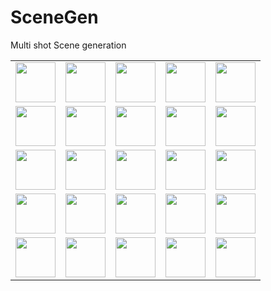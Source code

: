 # SceneGen
Multi shot Scene generation




<table>
  <tr>
    <td><img src="https://github.com/user-attachments/assets/458c94e2-95be-4aa2-ae1b-c87de87a1df8" width="64" height="64" /></td>
    <td><img src="https://github.com/user-attachments/assets/dadee034-0601-4f98-89af-7dad419ab49f" width="64" height="64" /></td>
    <td><img src="https://github.com/user-attachments/assets/e9fee988-94c2-4da1-a3ec-1c2c4e59e222" width="64" height="64" /></td>
    <td><img src="https://github.com/user-attachments/assets/1ad3d777-bccd-48b1-8378-918d72465187" width="64" height="64" /></td>
    <td><img src="https://github.com/user-attachments/assets/15a96cb5-1749-4e8e-a568-ec01f62ac037" width="64" height="64" /></td>
  </tr>
  <tr>
    <td><img src="https://github.com/user-attachments/assets/4e9d2e73-6a24-40f5-8d2a-4f6af0a4ae10" width="64" height="64" /></td>
    <td><img src="https://github.com/user-attachments/assets/1c279dac-71f0-4f09-856f-7686568ea506" width="64" height="64" /></td>
    <td><img src="https://github.com/user-attachments/assets/59694ed5-9f2f-429f-b6ce-73b72a536d0f" width="64" height="64" /></td>
    <td><img src="https://github.com/user-attachments/assets/ed4389f6-af83-4c14-9723-217b489bb4d3" width="64" height="64" /></td>
    <td><img src="https://github.com/user-attachments/assets/eb73ff31-9096-41e7-b4e7-a1236bfe389d" width="64" height="64" /></td>
  </tr>
  <tr>
    <td><img src="https://github.com/user-attachments/assets/e8e7e711-8c09-40ef-b4c1-d268f4ac0bde" width="64" height="64" /></td>
    <td><img src="https://github.com/user-attachments/assets/b6a619c2-f55e-42cf-9093-5cb4abadcb03" width="64" height="64" /></td>
    <td><img src="https://github.com/user-attachments/assets/acb18eba-f9bc-4673-865b-35d560dd56e5" width="64" height="64" /></td>
    <td><img src="https://github.com/user-attachments/assets/5ed46f70-6636-4607-bb86-70c03df3040f" width="64" height="64" /></td>
    <td><img src="https://github.com/user-attachments/assets/94566f2c-ed0a-44b1-a01e-72d157f59d3c" width="64" height="64" /></td>
  </tr>
  <tr>
    <td><img src="https://github.com/user-attachments/assets/96acaaf0-2cf8-4353-b219-6bfd1f28a9ab" width="64" height="64" /></td>
    <td><img src="https://github.com/user-attachments/assets/f8c0c964-9296-433d-9637-257f0fbc2762" width="64" height="64" /></td>
    <td><img src="https://github.com/user-attachments/assets/a1d1c69a-f99b-4be7-b5e5-44aa86c48623" width="64" height="64" /></td>
    <td><img src="https://github.com/user-attachments/assets/1178c210-bdcf-4213-b245-3386eada2ecc" width="64" height="64" /></td>
    <td><img src="https://github.com/user-attachments/assets/4b720d17-bf4d-43cf-998f-e0664091a232" width="64" height="64" /></td>
  </tr>
  <tr>
    <td><img src="https://github.com/user-attachments/assets/73a0bb6d-57f1-487d-9890-7f6582ac40c6" width="64" height="64" /></td>
    <td><img src="https://github.com/user-attachments/assets/f4a15b47-19af-4c79-9f72-643e642edcc3" width="64" height="64" /></td>
    <td><img src="https://github.com/user-attachments/assets/e631a9ee-8576-464b-8b60-de34cc96f370" width="64" height="64" /></td>
    <td><img src="https://github.com/user-attachments/assets/d070efe4-2c47-4a87-bf21-a3bd68ebb9e4" width="64" height="64" /></td>
    <td><img src="https://github.com/user-attachments/assets/3a052f71-15d2-4b70-8358-6c0d146ac1d6" width="64" height="64" /></td>
  </tr>
</table>
